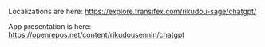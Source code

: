 Localizations are here: https://explore.transifex.com/rikudou-sage/chatgpt/

App presentation is here: https://openrepos.net/content/rikudousennin/chatgpt
